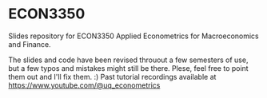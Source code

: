 # ECON3350
Slides repository for ECON3350 Applied Econometrics for Macroeconomics and Finance.

The slides and code have been revised throuout a few semesters of use, but a few typos and mistakes might still be there. Plese, feel free to point them out and I'll fix them. :)
Past tutorial recordings available at https://www.youtube.com/@uq_econometrics
